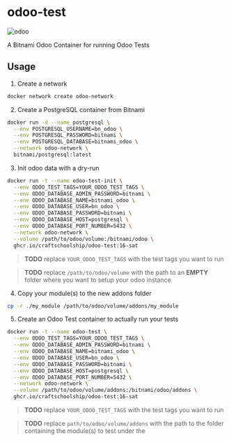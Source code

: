 # odoo-test
![odoo](https://img.shields.io/badge/odoo-_16-844FBA)

A Bitnami Odoo Container for running Odoo Tests

## Usage
1. Create a network
```sh
docker network create odoo-network
```
2. Create a PostgreSQL container from Bitnami
```sh
docker run -d --name postgresql \
  --env POSTGRESQL_USERNAME=bn_odoo \
  --env POSTGRESQL_PASSWORD=bitnami \
  --env POSTGRESQL_DATABASE=bitnami_odoo \
  --network odoo-network \
  bitnami/postgresql:latest
```
3. Init odoo data with a dry-run
```sh
docker run -t --name odoo-test-init \
  --env ODOO_TEST_TAGS=YOUR_ODOO_TEST_TAGS \
  --env ODOO_DATABASE_ADMIN_PASSWORD=bitnami \
  --env ODOO_DATABASE_NAME=bitnami_odoo \
  --env ODOO_DATABASE_USER=bn_odoo \
  --env ODOO_DATABASE_PASSWORD=bitnami \
  --env ODOO_DATABASE_HOST=postgresql \
  --env ODOO_DATABASE_PORT_NUMBER=5432 \
  --network odoo-network \
  --volume /path/to/odoo/volume:/bitnami/odoo \
  ghcr.io/craftschoolship/odoo-test:16-sat
```

> **TODO** replace `YOUR_ODOO_TEST_TAGS` with the test tags you want to run

> **TODO** replace `/path/to/odoo/volume` with the path to an **EMPTY** folder where you want to setup your odoo instance

4. Copy your module(s) to the new addons folder
```sh
cp -r ./my_module /path/to/odoo/volume/addons/my_module
```

5. Create an Odoo Test container to actually run your tests
```sh
docker run -t --name odoo-test \
  --env ODOO_TEST_TAGS=YOUR_ODOO_TEST_TAGS \
  --env ODOO_DATABASE_ADMIN_PASSWORD=bitnami \
  --env ODOO_DATABASE_NAME=bitnami_odoo \
  --env ODOO_DATABASE_USER=bn_odoo \
  --env ODOO_DATABASE_PASSWORD=bitnami \
  --env ODOO_DATABASE_HOST=postgresql \
  --env ODOO_DATABASE_PORT_NUMBER=5432 \
  --network odoo-network \
  --volume /path/to/odoo/volume/addons:/bitnami/odoo/addons \
  ghcr.io/craftschoolship/odoo-test:16-sat
```

> **TODO** replace `YOUR_ODOO_TEST_TAGS` with the test tags you want to run

> **TODO** replace `path/to/odoo/volume/addons` with the path to the folder containing the module(s) to test under the 